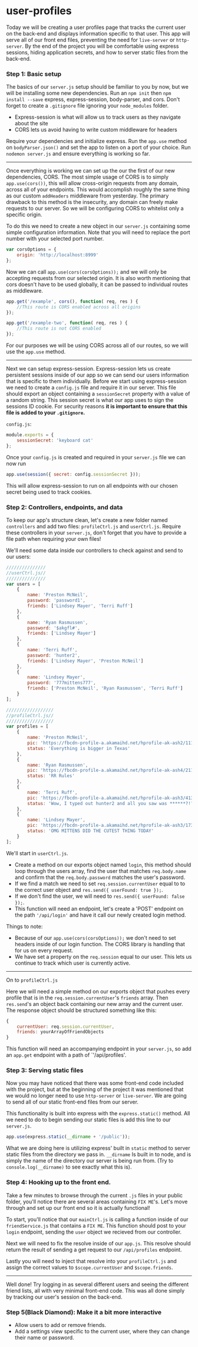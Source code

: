 # user-profiles

Today we will be creating a user profiles page that tracks the current user on the back-end and displays information specific to that user. This app will serve all of our front end files, preventing the need for `live-server` or `http-server`. By the end of the project you will be comfortable using express sessions, hiding application secrets, and how to server static files from the back-end.

### Step 1: Basic setup
The basics of our `server.js` setup should be familiar to you by now, but we will be installing some new dependencies. Run an `npm init` then `npm install --save` express, express-session, body-parser, and cors. Don't forget to create a `.gitignore` file ignoring your `node_modules` folder.

* Express-session is what will allow us to track users as they navigate about the site
* CORS lets us avoid having to write custom middleware for headers

Require your dependencies and initialize express. Run the `app.use` method on `bodyParser.json()` and set the app to listen on a port of your choice. Run `nodemon server.js` and ensure everything is working so far.

___

Once everything is working we can set up the our the first of our new dependencies, CORS. The most simple usage of CORS is to simply `app.use(cors())`, this will allow cross-origin requests from any domain, across all of your endpoints. This would accomplish roughly the same thing as our custom `addHeaders` middleware from yesterday. The primary drawback to this method is the insecurity, any domain can freely make requests to our server. So we will be configuring CORS to whitelist only a specific origin.

To do this we need to create a new object in our `server.js` containing some simple configuration information. Note that you will need to replace the port number with your selected port number. 
```javascript
var corsOptions = {
	origin: 'http://localhost:8999'
};
```

Now we can call `app.use(cors(corsOptions));` and we will only be accepting requests from our selected origin. It is also worth mentioning that cors doesn't have to be used globally, it can be passed to individual routes as middleware. 
```javascript
app.get('/example', cors(), function( req, res ) {
	//This route is CORS enabled across all origins
});

app.get('/example-two', function( req, res ) {
	//This route is not CORS enabled
});
```
For our purposes we will be using CORS across all of our routes, so we will use the `app.use` method.
___

Next we can setup express-session. Express-session lets us create persistent sessions inside of our app so we can send our users information that is specific to them individually. Before we start using express-session we need to create a `config.js` file and require it in our server. This file should export an object containing a `sessionSecret` property with a value of a random string. This session secret is what our app uses to sign the sessions ID cookie. For security reasons **it is important to ensure that this file is added to your `.gitignore`.**

`config.js`:
```javascript
module.exports = {
	sessionSecret: 'keyboard cat'
};
```
Once your `config.js` is created and required in your `server.js` file we can now run 
```javascript
app.use(session({ secret: config.sessionSecret }));
```
This will allow express-session to run on all endpoints with our chosen secret being used to track cookies.

### Step 2: Controllers, endpoints, and data
To keep our app's structure clean, let's create a new folder named `controllers` and add two files: `profileCtrl.js` and `userCtrl.js`. Require these controllers in your `server.js`, don't forget that you have to provide a file path when requiring your own files!

We'll need some data inside our controllers to check against and send to our users:
```javascript
///////////////
//userCtrl.js//
///////////////
var users = [
	{
		name: 'Preston McNeil',
		password: 'password1',
		friends: ['Lindsey Mayer', 'Terri Ruff']
	},
	{
		name: 'Ryan Rasmussen',
		password: '$akgfl#',
		friends: ['Lindsey Mayer']
	},
	{
		name: 'Terri Ruff',
		password: 'hunter2',
		friends: ['Lindsey Mayer', 'Preston McNeil']
	},
	{
		name: 'Lindsey Mayer',
		password: '777mittens777',
		friends: ['Preston McNeil', 'Ryan Rasmussen', 'Terri Ruff']
	}
];
```
```javascript
//////////////////
//profileCtrl.js//
//////////////////
var profiles = [
	{
		name: 'Preston McNeil',
		pic: 'https://fbcdn-profile-a.akamaihd.net/hprofile-ak-ash2/1117694_1614542_108355616_q.jpg',
		status: 'Everything is bigger in Texas'
	},
	{
		name: 'Ryan Rasmussen',
		pic: 'https://fbcdn-profile-a.akamaihd.net/hprofile-ak-ash4/211536_7938705_80713399_q.jpg',
		status: 'RR Rules'
	},
	{
		name: 'Terri Ruff',
		pic: 'https://fbcdn-profile-a.akamaihd.net/hprofile-ak-ash3/41368_8222994_4799_q.jpg',
		status: 'Wow, I typed out hunter2 and all you saw was ******?!?!??'
	},
	{
		name: 'Lindsey Mayer',
		pic: 'https://fbcdn-profile-a.akamaihd.net/hprofile-ak-ash3/173210_10024969_2137324550_q.jpg',
		status: 'OMG MITTENS DID THE CUTEST THING TODAY'
	}
];
```
We'll start in `userCtrl.js`. 

- Create a method on our exports object named `login`, this method should loop through the users array, find the user that matches `req.body.name` and confirm that the `req.body.password` matches the user's password.
- If we find a match we need to set `req.session.currentUser` equal to to the correct user object and `res.send({ userFound: true });`.
- If we don't find the user, we will need to `res.send({ userFound: false });`.
- This function will need an endpoint, let's create a 'POST' endpoint on the path `'/api/login'` and have it call our newly created login method.

Things to note:
	
- Because of our `app.use(cors(corsOptions));` we don't need to set headers inside of our login function. The CORS library is handling that for us on every request.
- We have set a property on the `req.session` equal to our user. This lets us continue to track which user is currently active.

___
On to `profileCtrl.js`

Here we will need a simple method on our exports object that pushes every profile that is in the `req.session.currentUser`'s `friends` array. Then `res.send`'s an object back containing our new array and the current user. The response object should be structured something like this:
```javascript
{
	currentUser: req.session.currentUser,
	friends: yourArrayOfFriendObjects
}
```

This function will need an accompanying endpoint in your `server.js`, so add an `app.get` endpoint with a path of `'/api/profiles'.

### Step 3: Serving static files
Now you may have noticed that there was some front-end code included with the project, but at the beginning of the project it was mentioned that we would no longer need to use `http-server` or `live-server`. We are going to send all of our static front-end files from our server.

This functionality is built into express with the `express.static()` method. All we need to do to begin sending our static files is add this line to our `server.js`.
```javascript
app.use(express.static(__dirname + '/public'));
```
What we are doing here is utilizing express' built in `static` method to server static files from the directory we pass in. `__dirname` Is built in to node, and is simply the name of the directory our server is being run from. (Try to `console.log(__dirname)` to see exactly what this is).

### Step 4: Hooking up to the front end.
Take a few minutes to browse through the current `.js` files in your public folder, you'll notice there are several areas containing `FIX ME`'s. Let's move through and set up our front end so it is actually functional!

To start, you'll notice that our `mainCtrl.js` is calling a function inside of our `friendService.js` that contains a `FIX ME`. This function should post to your `login` endpoint, sending the `user` object we recieved from our controller.

Next we will need to fix the resolve inside of our `app.js`. This resolve should return the result of sending a get request to our `/api/profiles` endpoint.

Lastly you will need to inject that resolve into your `profileCtrl.js` and assign the correct values to `$scope.currentUser` and `$scope.friends`.

___
Well done! Try logging in as several different users and seeing the different friend lists, all with very minimal front-end code. This was all done simply by tracking our user's session on the back-end.

### Step 5(Black Diamond): Make it a bit more interactive
- Allow users to add or remove friends.
- Add a settings view specific to the current user, where they can change their name or password. 